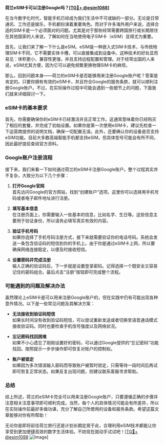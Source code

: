 **荷兰eSIM卡可以注册Google吗？[[TG💪+ @esim1088](https://t.me/s/esim1088)]**

在当今数字化时代，智能手机已经成为我们生活中不可或缺的一部分。无论是日常通讯、工作还是娱乐，手机都扮演着重要角色。而对于许多海外用户来说，选择合适的SIM卡是一个必须面对的问题。尤其是对于那些经常需要跨国旅行或长期居住在其他国家的人来说，了解如何在当地使用电子SIM卡（eSIM）显得尤为重要。

首先，让我们来了解一下什么是eSIM。eSIM是一种嵌入式SIM卡技术，与传统物理SIM卡不同，它不需要实体卡槽，可以直接集成到设备中。这种技术的好处显而易见：体积更小、兼容性更强，并且支持远程配置和管理。对于经常出国的人来说，eSIM尤其方便，因为它可以避免频繁更换物理SIM卡的麻烦。

那么，回到问题本身——荷兰的eSIM卡是否能够用来注册Google账户呢？答案是肯定的。只要你拥有有效的eSIM卡，并且符合Google的服务条款，就可以顺利注册Google账户。不过，在实际操作过程中可能会遇到一些细节上的问题，下面我们就来详细探讨一下。

### eSIM卡的基本要求

首先，你需要确保你的eSIM卡已经激活并且正常工作。这通常意味着你已经购买了相应的套餐，并完成了初始设置。如果你是第一次使用eSIM卡，建议先检查一下运营商提供的说明文档，确保一切配置无误。此外，还要确认你的设备是否支持eSIM功能。目前大多数高端智能手机都支持eSIM，但具体型号可能会有所不同，因此最好提前查阅官方资料。

### Google账户注册流程

接下来，我们来看一下如何通过荷兰的eSIM卡注册Google账户。整个过程其实并不复杂，大致分为以下几个步骤：

1. **打开Google官网**  
   首先访问Google的官方网站，找到“创建账户”选项。这里你可以选择用手机号码或者电子邮件地址进行注册。

2. **填写基本信息**  
   在注册页面上，你需要输入一些基本的信息，比如名字、生日等。这些信息主要用于验证身份，所以请务必填写真实有效的内容。

3. **验证手机号码**  
   如果你选择了手机号码注册方式，接下来就需要验证你的电话号码。系统会发送一条包含验证码的短信到你的手机上。由于你是通过eSIM卡上网，所以要确保网络连接稳定，以便及时接收短信。

4. **设置密码并完成注册**  
   输入正确的验证码后，下一步就是设置登录密码。记得选择一个既安全又容易记住的密码组合。最后点击“注册”按钮即可完成整个流程。

### 可能遇到的问题及解决办法

虽然理论上eSIM卡是可以用来注册Google账户的，但在实践中仍有可能出现各种意外情况。以下是一些常见问题及其解决方案：

- **无法接收到验证码短信**  
  如果长时间没有收到验证码短信，可以尝试重新发送或者切换至语音通话模式接收验证码。同时也要检查手机信号强度以及网络状况。

- **忘记密码找回困难**  
  如果不小心遗忘了刚刚设置好的密码，可以通过Google提供的“忘记密码”功能找回。按照提示一步步操作即可恢复对账户的控制权。

- **账户被锁定**  
  如果因为多次错误输入密码而导致账户被暂时锁定，只需等待一段时间后再试即可恢复正常状态。如果反复出现问题，则建议联系客服寻求帮助。

### 总结

综上所述，荷兰的eSIM卡完全可以用来注册Google账户，只要遵循正确的步骤并注意相关注意事项即可顺利完成。当然，每个人的具体情况可能会有所差异，所以在实际操作前最好多做功课，充分了解自己所使用的设备和服务条款。希望这篇文章能够对你有所帮助！

无论你是即将前往荷兰旅行还是计划长期定居于此，合理利用eSIM技术都能让你享受到更加便捷高效的数字生活体验。不妨现在就动手试试吧！[[TG💪+ @esim1088](https://t.me/s/esim1088) ![Image](https://i.postimg.cc/4NQfJmqS/Snipaste-2025-05-13-00-14-12.png)]